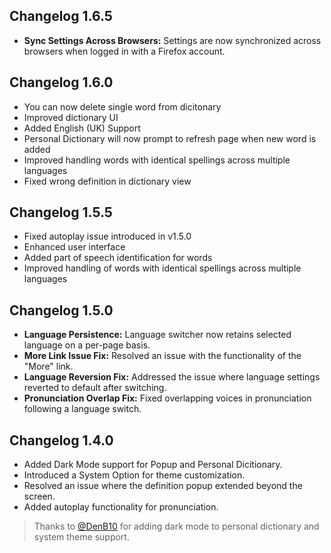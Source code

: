 ## Changelog 1.6.5
 - **Sync Settings Across Browsers:** Settings are now synchronized across browsers when logged in with a Firefox account.

## Changelog 1.6.0
- You can now delete single word from dicitonary
- Improved dictionary UI
- Added English (UK) Support
- Personal Dictionary will now prompt to refresh page when new word is added
- Improved handling words with identical spellings across multiple languages
- Fixed wrong definition in dictionary view

## Changelog 1.5.5

- Fixed autoplay issue introduced in v1.5.0
- Enhanced user interface
- Added part of speech identification for words
- Improved handling of words with identical spellings across multiple languages

## Changelog 1.5.0

- **Language Persistence:** Language switcher now retains selected language on a per-page basis.  
- **More Link Issue Fix:** Resolved an issue with the functionality of the "More" link.  
- **Language Reversion Fix:** Addressed the issue where language settings reverted to default after switching.  
- **Pronunciation Overlap Fix:** Fixed overlapping voices in pronunciation following a language switch.


## Changelog 1.4.0 

* Added Dark Mode support for Popup and Personal Dicitionary.
* Introduced a System Option for theme customization.
* Resolved an issue where the definition popup extended beyond the screen.
* Added autoplay functionality for pronunciation.

> Thanks to <a href="https://github.com/DenB10">@DenB10</a> for adding dark mode to personal dictionary and system theme support.